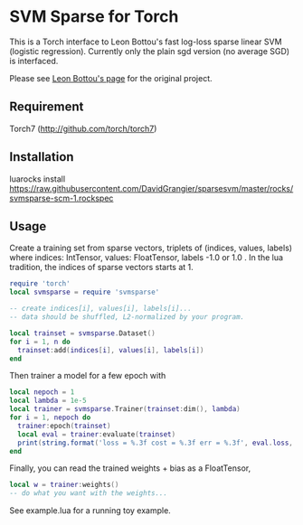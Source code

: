 # SVM Sparse for Torch #

This is a Torch interface to Leon Bottou's fast log-loss sparse linear SVM (logistic regression).
Currently only the plain sgd version (no average SGD) is interfaced.

Please see [Leon Bottou's page](http://leon.bottou.org/projects/sgd) for the original project.

## Requirement ##

Torch7 (http://github.com/torch/torch7)

## Installation ##

luarocks install https://raw.githubusercontent.com/DavidGrangier/sparsesvm/master/rocks/svmsparse-scm-1.rockspec

## Usage ##

Create a training set from sparse vectors, triplets of (indices, values, labels)
where indices: IntTensor, values: FloatTensor, labels -1.0 or 1.0 . In the lua tradition, the indices of sparse vectors starts at 1.

```lua
require 'torch'
local svmsparse = require 'svmsparse'

-- create indices[i], values[i], labels[i]...
-- data should be shuffled, L2-normalized by your program.

local trainset = svmsparse.Dataset()
for i = 1, n do
  trainset:add(indices[i], values[i], labels[i])
end
```

Then trainer a model for a few epoch with
```lua
local nepoch = 1
local lambda = 1e-5
local trainer = svmsparse.Trainer(trainset:dim(), lambda)
for i = 1, nepoch do
  trainer:epoch(trainset)
  local eval = trainer:evaluate(trainset)
  print(string.format('loss = %.3f cost = %.3f err = %.3f', eval.loss, eval.cost, eval.err))
end
```

Finally, you can read the trained weights + bias as a FloatTensor,
```lua
local w = trainer:weights()
-- do what you want with the weights...
```

See example.lua for a running toy example.
